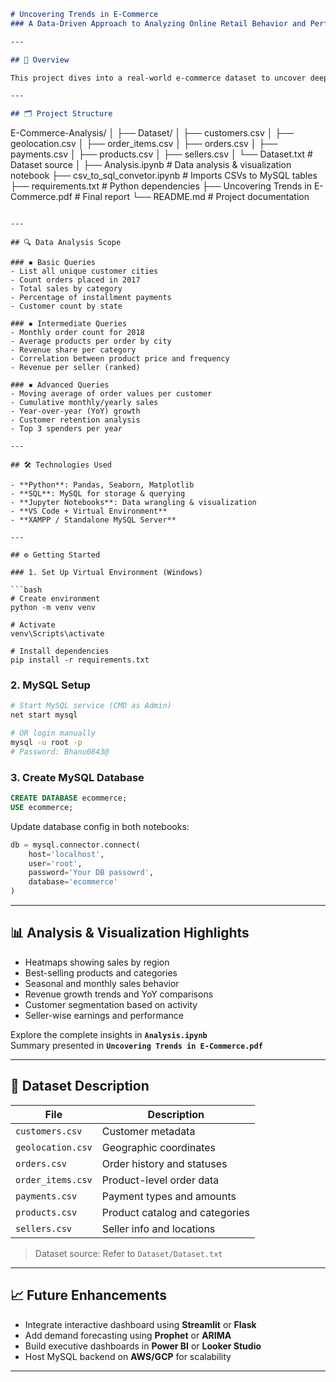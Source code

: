 
```markdown
# Uncovering Trends in E-Commerce  
### A Data-Driven Approach to Analyzing Online Retail Behavior and Performance

---

## 📌 Overview

This project dives into a real-world e-commerce dataset to uncover deep insights into customer behavior, sales trends, product popularity, seller performance, and much more. By leveraging **Python**, **MySQL**, and popular **data visualization libraries**, we perform structured analysis using a spectrum of business-oriented SQL queries ranging from beginner to advanced analytics.

---

## 🗂️ Project Structure

```
E-Commerce-Analysis/
│
├── Dataset/
│   ├── customers.csv
│   ├── geolocation.csv
│   ├── order_items.csv
│   ├── orders.csv
│   ├── payments.csv
│   ├── products.csv
│   ├── sellers.csv
│   └── Dataset.txt                  # Dataset source
│
├── Analysis.ipynb                  # Data analysis & visualization notebook
├── csv_to_sql_convetor.ipynb       # Imports CSVs to MySQL tables
├── requirements.txt                # Python dependencies
├── Uncovering Trends in E-Commerce.pdf  # Final report
└── README.md                       # Project documentation
```

---

## 🔍 Data Analysis Scope

### ▪ Basic Queries
- List all unique customer cities  
- Count orders placed in 2017  
- Total sales by category  
- Percentage of installment payments  
- Customer count by state  

### ▪ Intermediate Queries
- Monthly order count for 2018  
- Average products per order by city  
- Revenue share per category  
- Correlation between product price and frequency  
- Revenue per seller (ranked)  

### ▪ Advanced Queries
- Moving average of order values per customer  
- Cumulative monthly/yearly sales  
- Year-over-year (YoY) growth  
- Customer retention analysis  
- Top 3 spenders per year  

---

## 🛠️ Technologies Used

- **Python**: Pandas, Seaborn, Matplotlib  
- **SQL**: MySQL for storage & querying  
- **Jupyter Notebooks**: Data wrangling & visualization  
- **VS Code + Virtual Environment**  
- **XAMPP / Standalone MySQL Server**  

---

## ⚙️ Getting Started

### 1. Set Up Virtual Environment (Windows)

```bash
# Create environment
python -m venv venv

# Activate
venv\Scripts\activate

# Install dependencies
pip install -r requirements.txt
```

### 2. MySQL Setup

```bash
# Start MySQL service (CMD as Admin)
net start mysql

# OR login manually
mysql -u root -p
# Password: Bhanu0843@
```

### 3. Create MySQL Database

```sql
CREATE DATABASE ecommerce;
USE ecommerce;
```

Update database config in both notebooks:

```python
db = mysql.connector.connect(
    host='localhost',
    user='root',
    password='Your DB passowrd',
    database='ecommerce'
)
```

---

## 📊 Analysis & Visualization Highlights

- Heatmaps showing sales by region  
- Best-selling products and categories  
- Seasonal and monthly sales behavior  
- Revenue growth trends and YoY comparisons  
- Customer segmentation based on activity  
- Seller-wise earnings and performance  

Explore the complete insights in **`Analysis.ipynb`**  
Summary presented in **`Uncovering Trends in E-Commerce.pdf`**

---

## 🧾 Dataset Description

| File             | Description                           |
|------------------|---------------------------------------|
| `customers.csv`  | Customer metadata                     |
| `geolocation.csv`| Geographic coordinates                |
| `orders.csv`     | Order history and statuses            |
| `order_items.csv`| Product-level order data              |
| `payments.csv`   | Payment types and amounts             |
| `products.csv`   | Product catalog and categories        |
| `sellers.csv`    | Seller info and locations             |

> Dataset source: Refer to `Dataset/Dataset.txt`

---

## 📈 Future Enhancements

- Integrate interactive dashboard using **Streamlit** or **Flask**
- Add demand forecasting using **Prophet** or **ARIMA**
- Build executive dashboards in **Power BI** or **Looker Studio**
- Host MySQL backend on **AWS/GCP** for scalability

---

